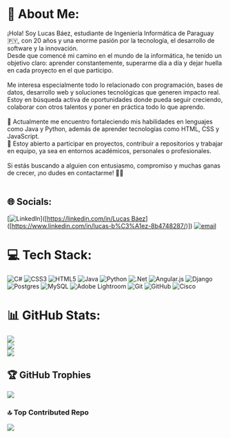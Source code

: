# 💫 About Me:
¡Hola! Soy Lucas Báez, estudiante de Ingeniería Informática de Paraguay 🇵🇾, con 20 años y una enorme pasión por la tecnología, el desarrollo de software y la innovación.<br>Desde que comencé mi camino en el mundo de la informática, he tenido un objetivo claro: aprender constantemente, superarme día a día y dejar huella en cada proyecto en el que participo.<br><br>Me interesa especialmente todo lo relacionado con programación, bases de datos, desarrollo web y soluciones tecnológicas que generen impacto real. Estoy en búsqueda activa de oportunidades donde pueda seguir creciendo, colaborar con otros talentos y poner en práctica todo lo que aprendo.<br><br>🔧 Actualmente me encuentro fortaleciendo mis habilidades en lenguajes como Java y Python, además de aprender tecnologías como HTML, CSS y JavaScript.<br>🌱 Estoy abierto a participar en proyectos, contribuir a repositorios y trabajar en equipo, ya sea en entornos académicos, personales o profesionales.<br><br>Si estás buscando a alguien con entusiasmo, compromiso y muchas ganas de crecer, ¡no dudes en contactarme! 💼✨<br><br>


## 🌐 Socials:
[![LinkedIn](https://img.shields.io/badge/LinkedIn-%230077B5.svg?logo=linkedin&logoColor=white)]([[https://linkedin.com/in/Lucas Báez](https://www.linkedin.com/in/lucas-b%C3%A1ez-8b4748287/)]([https://www.linkedin.com/in/lucas-b%C3%A1ez-8b4748287/)]) [![email](https://img.shields.io/badge/Email-D14836?logo=gmail&logoColor=white)](mailto:lucasbaezinge01@gmail.com) 

# 💻 Tech Stack:
![C#](https://img.shields.io/badge/c%23-%23239120.svg?style=for-the-badge&logo=csharp&logoColor=white) ![CSS3](https://img.shields.io/badge/css3-%231572B6.svg?style=for-the-badge&logo=css3&logoColor=white) ![HTML5](https://img.shields.io/badge/html5-%23E34F26.svg?style=for-the-badge&logo=html5&logoColor=white) ![Java](https://img.shields.io/badge/java-%23ED8B00.svg?style=for-the-badge&logo=openjdk&logoColor=white) ![Python](https://img.shields.io/badge/python-3670A0?style=for-the-badge&logo=python&logoColor=ffdd54) ![.Net](https://img.shields.io/badge/.NET-5C2D91?style=for-the-badge&logo=.net&logoColor=white) ![Angular.js](https://img.shields.io/badge/angular.js-%23E23237.svg?style=for-the-badge&logo=angularjs&logoColor=white) ![Django](https://img.shields.io/badge/django-%23092E20.svg?style=for-the-badge&logo=django&logoColor=white) ![Postgres](https://img.shields.io/badge/postgres-%23316192.svg?style=for-the-badge&logo=postgresql&logoColor=white) ![MySQL](https://img.shields.io/badge/mysql-4479A1.svg?style=for-the-badge&logo=mysql&logoColor=white) ![Adobe Lightroom](https://img.shields.io/badge/Adobe%20Lightroom-31A8FF.svg?style=for-the-badge&logo=Adobe%20Lightroom&logoColor=white) ![Git](https://img.shields.io/badge/git-%23F05033.svg?style=for-the-badge&logo=git&logoColor=white) ![GitHub](https://img.shields.io/badge/github-%23121011.svg?style=for-the-badge&logo=github&logoColor=white) ![Cisco](https://img.shields.io/badge/cisco-%23049fd9.svg?style=for-the-badge&logo=cisco&logoColor=black)
# 📊 GitHub Stats:
![](https://github-readme-stats.vercel.app/api?username=Lucas00185&theme=tokyonight&hide_border=false&include_all_commits=false&count_private=false)<br/>
![](https://nirzak-streak-stats.vercel.app/?user=Lucas00185&theme=tokyonight&hide_border=false)<br/>
![](https://github-readme-stats.vercel.app/api/top-langs/?username=Lucas00185&theme=tokyonight&hide_border=false&include_all_commits=false&count_private=false&layout=compact)

## 🏆 GitHub Trophies
![](https://github-profile-trophy.vercel.app/?username=Lucas00185&theme=tokyonight&no-frame=false&no-bg=true&margin-w=4)

### 🔝 Top Contributed Repo
![](https://github-contributor-stats.vercel.app/api?username=Lucas00185&limit=5&theme=shadow_blue&combine_all_yearly_contributions=true)

<!-- Proudly created with GPRM ( https://gprm.itsvg.in ) -->
